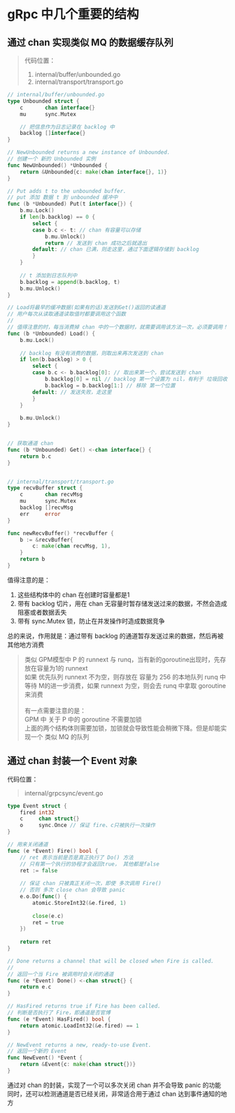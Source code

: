 
# gRpc 中几个重要的结构


## 通过 chan 实现类似 MQ 的数据缓存队列

> 代码位置：
> 1. internal/buffer/unbounded.go
> 2. internal/transport/transport.go

```go
// internal/buffer/unbounded.go
type Unbounded struct {
	c       chan interface{}
	mu      sync.Mutex

	// 把信息作为日志记录在 backlog 中
	backlog []interface{}
}

// NewUnbounded returns a new instance of Unbounded.
// 创建一个 新的 Unbounded 实例
func NewUnbounded() *Unbounded {
    return &Unbounded{c: make(chan interface{}, 1)}
}

// Put adds t to the unbounded buffer.
// put 添加 数据 t 到 unbounded 缓冲中
func (b *Unbounded) Put(t interface{}) {
    b.mu.Lock()
    if len(b.backlog) == 0 {
        select {
        case b.c <- t: // chan 有容量可以存储
            b.mu.Unlock()
            return // 发送到 chan 成功之后就退出
        default: // chan 已满，则走这里，通过下面逻辑存储到 backlog
        }
    }
    
    // t 添加到日志队列中
    b.backlog = append(b.backlog, t)
    b.mu.Unlock()
}

// Load将最早的缓冲数据(如果有的话)发送到Get()返回的读通道
// 用户每次从读取通道读取值时都要调用这个函数
//
// 值得注意的时，每当消费掉 chan 中的一个数据时，就需要调用该方法一次，必须要调用！！！
func (b *Unbounded) Load() {
    b.mu.Lock()
    
    // backlog 有没有消费的数据，则取出来再次发送到 chan
    if len(b.backlog) > 0 {
        select {
        case b.c <- b.backlog[0]: // 取出来第一个，尝试发送到 chan
            b.backlog[0] = nil // backlog 第一个设置为 nil，有利于 垃圾回收
            b.backlog = b.backlog[1:] // 移除 第一个位置
        default: // 发送失败，走这里
        }
    }
    
    b.mu.Unlock()
}


// 获取通道 chan
func (b *Unbounded) Get() <-chan interface{} {
    return b.c
}


// internal/transport/transport.go
type recvBuffer struct {
    c       chan recvMsg
    mu      sync.Mutex
    backlog []recvMsg
    err     error
}

func newRecvBuffer() *recvBuffer {
    b := &recvBuffer{
        c: make(chan recvMsg, 1),
    }
    return b
}
```
值得注意的是：
1. 这些结构体中的 chan 在创建时容量都是1
2. 带有 backlog 切片，用在 chan 无容量时暂存储发送过来的数据，不然会造成阻塞或者数据丢失
3. 带有 sync.Mutex 锁，防止在并发操作时造成数据竞争

总的来说，作用就是：通过带有 backlog 的通道暂存发送过来的数据，然后再被其他地方消费
> 类似 GPM模型中 P 的 runnext 与 runq，当有新的goroutine出现时，先存放在容量为1的 runnext <br/>
> 如果 优先队列 runnext 不为空，则存放在 容量为 256 的本地队列 runq 中 <br/>
> 等待 M的进一步消费，如果 runnext 为空，则会去 runq 中拿取 goroutine 来消费 <br/>
> <br/>
> 有一点需要注意的是：<br/>
> GPM 中 关于 P 中的 goroutine 不需要加锁 <br/>
> 上面的两个结构体则需要加锁，加锁就会导致性能会稍微下降。但是却能实现一个 类似 MQ 的队列


## 通过 chan 封装一个 Event 对象

代码位置：
> internal/grpcsync/event.go

```go
type Event struct {
	fired int32
	c     chan struct{}
	o     sync.Once // 保证 fire、c只被执行一次操作
}

// 用来关闭通道
func (e *Event) Fire() bool {
    // ret 表示当前是否是真正执行了 Do() 方法
    // 只有第一个执行的协程才会返回true， 其他都是false
    ret := false
    
    // 保证 chan 只被真正关闭一次，即使 多次调用 Fire()
    // 否则 多次 close chan 会导致 panic
    e.o.Do(func() {
        atomic.StoreInt32(&e.fired, 1)
        
        close(e.c)
        ret = true
    })
    
    return ret
}

// Done returns a channel that will be closed when Fire is called.
//
// 返回一个当 Fire 被调用时会关闭的通道
func (e *Event) Done() <-chan struct{} {
    return e.c
}

// HasFired returns true if Fire has been called.
// 判断是否执行了 Fire，即通道是否官博
func (e *Event) HasFired() bool {
    return atomic.LoadInt32(&e.fired) == 1
}

// NewEvent returns a new, ready-to-use Event.
// 返回一个新的 Event
func NewEvent() *Event {
    return &Event{c: make(chan struct{})}
}
```

通过对 chan 的封装，实现了一个可以多次关闭 chan 并不会导致 panic 的功能 <br/>
同时，还可以检测通道是否已经关闭，非常适合用于通过 chan 达到事件通知的地方



